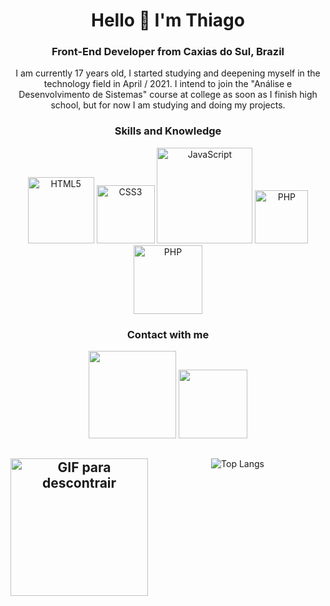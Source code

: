 <div align="center">
    <h1>Hello 👋 I'm Thiago </h1>
    <h3> Front-End Developer from Caxias do Sul, Brazil</h3>
    <p>I am currently 17 years old, I started studying and deepening myself in the technology field in April / 2021. I intend to join the "Análise e Desenvolvimento de Sistemas" course at college as soon as I finish high school, but for now I am studying and doing my projects.</p>
    <h3>Skills and Knowledge</h3>
    <a href="https://www.w3schools.com/html/"><img width="106" alt="HTML5" src="https://img.shields.io/badge/HTML5-E34F26?style=for-the-badge&logo=html5&logoColor=white"></a>
    <a href="https://www.w3schools.com/css/"><img width="93" alt="CSS3" src="https://img.shields.io/badge/CSS3-1572B6?style=for-the-badge&logo=css3&logoColor=white"></a>
    <a href="https://developer.mozilla.org/pt-BR/docs/Web/JavaScript"><img width="153" alt="JavaScript" src="https://img.shields.io/badge/JavaScript-323330?style=for-the-badge&logo=javascript&logoColor=F7DF1E"></a>
    <a href="https://www.php.net/"><img width="85" alt="PHP" src="https://img.shields.io/badge/PHP-777BB4?style=for-the-badge&logo=php&logoColor=white"></a>
    <a href="https://www.mysql.com/"><img width="110" alt="PHP" src="https://img.shields.io/badge/MySQL-00000F?style=for-the-badge&logo=mysql&logoColor=white"></a>
<br>   
    <h3>Contact with me</h3>
     <a href="https://www.linkedin.com/in/iamthiagoferreira/"><img src="https://img.shields.io/badge/LinkedIn-0077B5?style=for-the-badge&logo=linkedin&logoColor=white" width="140px"></a>
     <a href="mailto: devthiagoferreira@gmail.com"><img src="https://img.shields.io/badge/Gmail-D14836?style=for-the-badge&logo=gmail&logoColor=white" width="110px"></a>
<br>
   
## <img align="left" alt="GIF para descontrair" height="220" src="https://media.giphy.com/media/de5bARu0SsXiU/giphy.gif">

![Top Langs](https://github-readme-stats.vercel.app/api/top-langs/?username=iamthiagoo&layout=compact&theme=github_dark)
